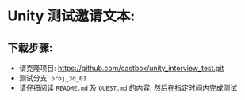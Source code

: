 # Unity 测试邀请文本:

## 下载步骤:

- 请克隆项目: https://github.com/castbox/unity_interview_test.git
- 测试分支: `proj_3d_01`
- 请仔细阅读 `README.md` 及 `QUEST.md` 的内容, 然后在指定时间内完成测试